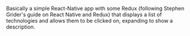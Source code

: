Basically a simple React-Native app with some Redux (following Stephen Grider's guide on React Native and Redux) that displays a list of technologies and allows them to be clicked on, expanding to show a description. 

